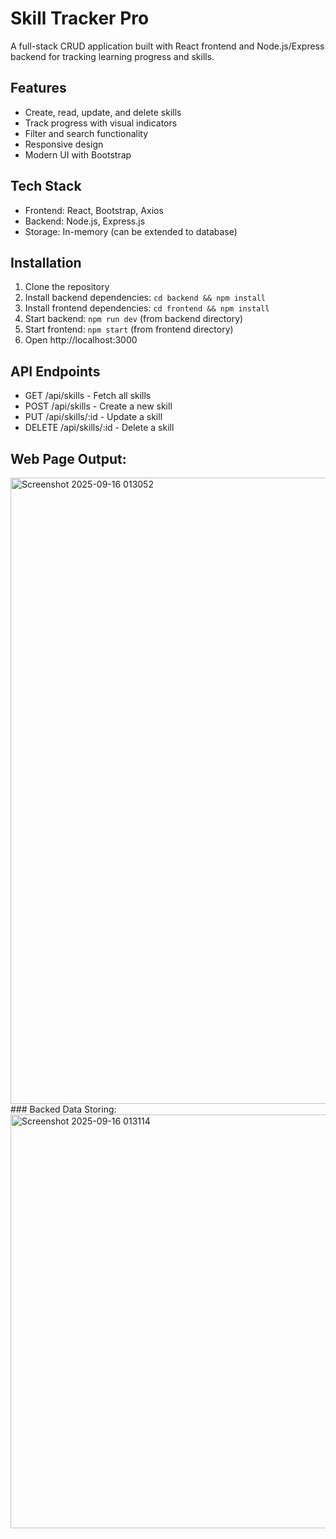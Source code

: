 # Skill Tracker Pro

A full-stack CRUD application built with React frontend and Node.js/Express backend for tracking learning progress and skills.

## Features

- Create, read, update, and delete skills
- Track progress with visual indicators
- Filter and search functionality
- Responsive design
- Modern UI with Bootstrap

## Tech Stack

- Frontend: React, Bootstrap, Axios
- Backend: Node.js, Express.js
- Storage: In-memory (can be extended to database)

## Installation

1. Clone the repository
2. Install backend dependencies: `cd backend && npm install`
3. Install frontend dependencies: `cd frontend && npm install`
4. Start backend: `npm run dev` (from backend directory)
5. Start frontend: `npm start` (from frontend directory)
6. Open http://localhost:3000

## API Endpoints

- GET /api/skills - Fetch all skills
- POST /api/skills - Create a new skill
- PUT /api/skills/:id - Update a skill
- DELETE /api/skills/:id - Delete a skill


## Web Page Output:
<img width="1863" height="1002" alt="Screenshot 2025-09-16 013052" src="https://github.com/user-attachments/assets/a7d0f880-8be0-4a5c-aa7b-83fb4bfad7f4" />
### Backed Data Storing:
<img width="1768" height="662" alt="Screenshot 2025-09-16 013114" src="https://github.com/user-attachments/assets/ba628d3f-bde9-43e3-b925-9680df472eda" />
